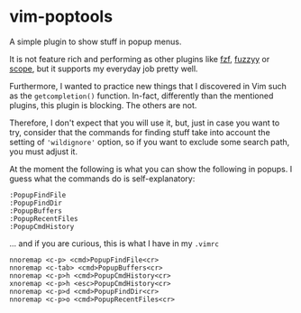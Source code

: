 # vim-poptools

A simple plugin to show stuff in popup menus.

It is not feature rich and performing as other plugins like
[fzf](https://github.com/junegunn/fzf.vim),
[fuzzyy](https://github.com/Donaldttt/fuzzyy) or
[scope](https://github.com/girishji/scope.vim), but it supports my everyday
job pretty well.

Furthermore, I wanted to practice new things that I discovered in Vim such as
the `getcompletion()` function. In-fact, differently than the mentioned
plugins, this plugin is blocking. The others are not.

Therefore, I don't expect that you will use it, but, just in case you want to
try, consider that the commands for finding stuff take into account the
setting of `'wildignore'` option, so if you want to exclude some search path,
you must adjust it.

At the moment the following is what you can show the following in popups. I
guess what the commands do is self-explanatory:

```
:PopupFindFile
:PopupFindDir
:PopupBuffers
:PopupRecentFiles
:PopupCmdHistory
```

... and if you are curious, this is what I have in my `.vimrc`

```
nnoremap <c-p> <cmd>PopupFindFile<cr>
nnoremap <c-tab> <cmd>PopupBuffers<cr>
nnoremap <c-p>h <cmd>PopupCmdHistory<cr>
xnoremap <c-p>h <esc>PopupCmdHistory<cr>
nnoremap <c-p>d <cmd>PopupFindDir<cr>
nnoremap <c-p>o <cmd>PopupRecentFiles<cr>
```
